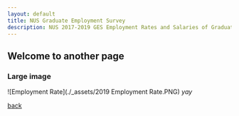 ```yaml
---
layout: default
title: NUS Graduate Employment Survey
description: NUS 2017-2019 GES Employment Rates and Salaries of Graduates by Bachelor Degree (Datasource, Ministry of Education, Singapore)
---
```


## Welcome to another page

### Large image
![Employment Rate](./_assets/2019 Employment Rate.PNG)
_yay_

[back](./)
